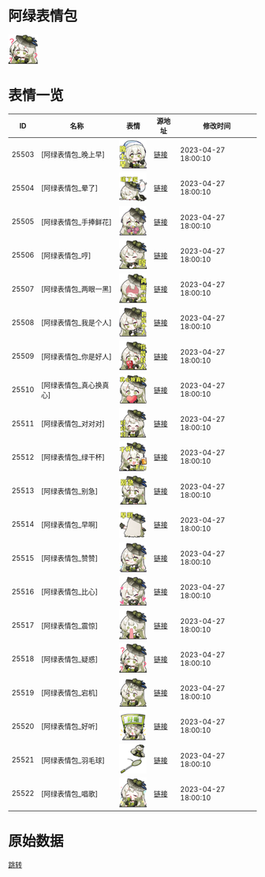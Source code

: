 # 阿绿表情包

<img src="./cover.png" height="60" alt="cover" />

# 表情一览

|ID|名称|表情|源地址|修改时间|
|----|----|----|----|----|
|25503|[阿绿表情包_晚上早]|<img src="./pic/025503_%5B阿绿表情包_晚上早%5D.png" height="60" alt="晚上早"/>|[链接](https://i0.hdslb.com/bfs/garb/fb1ee368592f759037f8e00a4ab0795b3f16be53.png)|2023-04-27 18:00:10|
|25504|[阿绿表情包_晕了]|<img src="./pic/025504_%5B阿绿表情包_晕了%5D.png" height="60" alt="晕了"/>|[链接](https://i0.hdslb.com/bfs/garb/2ef47973a71f11d38f6deec5c917f165bc6df693.png)|2023-04-27 18:00:10|
|25505|[阿绿表情包_手捧鲜花]|<img src="./pic/025505_%5B阿绿表情包_手捧鲜花%5D.png" height="60" alt="手捧鲜花"/>|[链接](https://i0.hdslb.com/bfs/garb/1bc15d19b836369a6ad66cb3f3df851abea4996f.png)|2023-04-27 18:00:10|
|25506|[阿绿表情包_哼]|<img src="./pic/025506_%5B阿绿表情包_哼%5D.png" height="60" alt="哼"/>|[链接](https://i0.hdslb.com/bfs/garb/52902fa56302ebcdd72ed231c2fad07a5a00e7d5.png)|2023-04-27 18:00:10|
|25507|[阿绿表情包_两眼一黑]|<img src="./pic/025507_%5B阿绿表情包_两眼一黑%5D.png" height="60" alt="两眼一黑"/>|[链接](https://i0.hdslb.com/bfs/garb/dc208852a8cf97d177b262dfd0a9332c0dec386d.png)|2023-04-27 18:00:10|
|25508|[阿绿表情包_我是个人]|<img src="./pic/025508_%5B阿绿表情包_我是个人%5D.png" height="60" alt="我是个人"/>|[链接](https://i0.hdslb.com/bfs/garb/539c22408200e6ddd6d1ba32bc336413f45a78df.png)|2023-04-27 18:00:10|
|25509|[阿绿表情包_你是好人]|<img src="./pic/025509_%5B阿绿表情包_你是好人%5D.png" height="60" alt="你是好人"/>|[链接](https://i0.hdslb.com/bfs/garb/c4b9eb6e0b763fb9e13176158b4dddce592697fe.png)|2023-04-27 18:00:10|
|25510|[阿绿表情包_真心换真心]|<img src="./pic/025510_%5B阿绿表情包_真心换真心%5D.png" height="60" alt="真心换真心"/>|[链接](https://i0.hdslb.com/bfs/garb/e2411fab235314532f1e160ec24dd42c902dc03d.png)|2023-04-27 18:00:10|
|25511|[阿绿表情包_对对对]|<img src="./pic/025511_%5B阿绿表情包_对对对%5D.png" height="60" alt="对对对"/>|[链接](https://i0.hdslb.com/bfs/garb/6177a41a7199e73f5909d47e528225ebbb6f2ad0.png)|2023-04-27 18:00:10|
|25512|[阿绿表情包_绿干杯]|<img src="./pic/025512_%5B阿绿表情包_绿干杯%5D.png" height="60" alt="绿干杯"/>|[链接](https://i0.hdslb.com/bfs/garb/5d2dba54ca170309455064edbbb1a3e2029bd304.png)|2023-04-27 18:00:10|
|25513|[阿绿表情包_别急]|<img src="./pic/025513_%5B阿绿表情包_别急%5D.png" height="60" alt="别急"/>|[链接](https://i0.hdslb.com/bfs/garb/bffba59735150a98168785039de200fcc2916321.png)|2023-04-27 18:00:10|
|25514|[阿绿表情包_早啊]|<img src="./pic/025514_%5B阿绿表情包_早啊%5D.png" height="60" alt="早啊"/>|[链接](https://i0.hdslb.com/bfs/garb/e69f8ee15e489758af50366d809fdd2f8e727866.png)|2023-04-27 18:00:10|
|25515|[阿绿表情包_赞赞]|<img src="./pic/025515_%5B阿绿表情包_赞赞%5D.png" height="60" alt="赞赞"/>|[链接](https://i0.hdslb.com/bfs/garb/b2f4306ec4a1fa487fbbb2a26f9557e43ee6062c.png)|2023-04-27 18:00:10|
|25516|[阿绿表情包_比心]|<img src="./pic/025516_%5B阿绿表情包_比心%5D.png" height="60" alt="比心"/>|[链接](https://i0.hdslb.com/bfs/garb/3ff324b4f28c6f8cb190dadeb073877a6bb725f5.png)|2023-04-27 18:00:10|
|25517|[阿绿表情包_震惊]|<img src="./pic/025517_%5B阿绿表情包_震惊%5D.png" height="60" alt="震惊"/>|[链接](https://i0.hdslb.com/bfs/garb/4c014b7b431ef290e90cdb092e5e52450892313b.png)|2023-04-27 18:00:10|
|25518|[阿绿表情包_疑惑]|<img src="./pic/025518_%5B阿绿表情包_疑惑%5D.png" height="60" alt="疑惑"/>|[链接](https://i0.hdslb.com/bfs/garb/6887852d8276453159831d5d825ae42218a8ab20.png)|2023-04-27 18:00:10|
|25519|[阿绿表情包_宕机]|<img src="./pic/025519_%5B阿绿表情包_宕机%5D.png" height="60" alt="宕机"/>|[链接](https://i0.hdslb.com/bfs/garb/7fd7b2e87ea88d34d96e3ea1f38504f62a5f00ae.png)|2023-04-27 18:00:10|
|25520|[阿绿表情包_好听]|<img src="./pic/025520_%5B阿绿表情包_好听%5D.png" height="60" alt="好听"/>|[链接](https://i0.hdslb.com/bfs/garb/3299fff0bf43aaf08111af9bd726f43ef0774c14.png)|2023-04-27 18:00:10|
|25521|[阿绿表情包_羽毛球]|<img src="./pic/025521_%5B阿绿表情包_羽毛球%5D.png" height="60" alt="羽毛球"/>|[链接](https://i0.hdslb.com/bfs/garb/096277c7ead1628ffb9dfe2328e28a049be072c4.png)|2023-04-27 18:00:10|
|25522|[阿绿表情包_唱歌]|<img src="./pic/025522_%5B阿绿表情包_唱歌%5D.png" height="60" alt="唱歌"/>|[链接](https://i0.hdslb.com/bfs/garb/97d15371d83483caa1fdce212502ece8c31e7f2d.png)|2023-04-27 18:00:10|

# 原始数据

[跳转](./raw.json)

